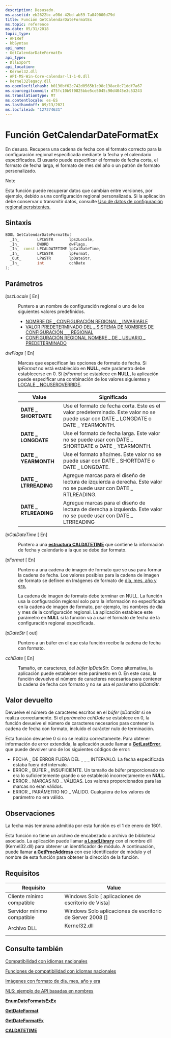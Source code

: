 ```yaml
---
description: Desusado.
ms.assetid: eb2622bc-a98d-42bd-ab59-7a849000d79d
title: Función GetCalendarDateFormatEx
ms.topic: reference
ms.date: 05/31/2018
topic_type:
- APIRef
- kbSyntax
api_name:
- GetCalendarDateFormatEx
api_type:
- DllExport
api_location:
- Kernel32.dll
- API-MS-Win-Core-calendar-l1-1-0.dll
- kernel32legacy.dll
ms.openlocfilehash: b0130bf62c742d0565b1c98c138ac8c71ddf7a67
ms.sourcegitcommit: d75fc10b9f0825bbe5ce5045c90d4045e3c53243
ms.translationtype: MT
ms.contentlocale: es-ES
ms.lasthandoff: 09/13/2021
ms.locfileid: "127274631"
---
```

# <a name="getcalendardateformatex-function"></a>Función GetCalendarDateFormatEx

En desuso. Recupera una cadena de fecha con el formato correcto para la configuración regional especificada mediante la fecha y el calendario especificados. El usuario puede especificar el formato de fecha corta, el formato de fecha larga, el formato de mes del año o un patrón de formato personalizado.

> [!Note]  
> Esta función puede recuperar datos que cambian entre versiones, por ejemplo, debido a una configuración regional personalizada. Si la aplicación debe conservar o transmitir datos, consulte [Uso de datos de configuración regional persistentes.](using-persistent-locale-data.md)

 

## <a name="syntax"></a>Sintaxis


```C++
BOOL GetCalendarDateFormatEx(
  _In_        LPCWSTR       lpszLocale,
  _In_        DWORD         dwFlags,
  _In_  const LPCALDATETIME lpCalDateTime,
  _In_        LPCWSTR       lpFormat,
  _Out_       LPWSTR        lpDateStr,
  _In_        int           cchDate
);
```



## <a name="parameters"></a>Parámetros

<dl> <dt>

*lpszLocale* \[ En\]
</dt> <dd>

Puntero a un nombre de configuración regional o uno de los siguientes valores predefinidos.

-   [NOMBRE DE \_ CONFIGURACIÓN REGIONAL \_ INVARIABLE](locale-name-constants.md)
-   [VALOR PREDETERMINADO DEL \_ SISTEMA DE NOMBRES DE CONFIGURACIÓN \_ \_ REGIONAL](locale-name-constants.md)
-   [CONFIGURACIÓN REGIONAL NOMBRE \_ DE \_ USUARIO \_ PREDETERMINADO](locale-name-constants.md)

</dd> <dt>

*dwFlags* \[ En\]
</dt> <dd>

Marcas que especifican las opciones de formato de fecha. Si *lpFormat* no está establecido en **NULL,** este parámetro debe establecerse en 0. Si *lpFormat* se establece en **NULL,** la aplicación puede especificar una combinación de los valores siguientes y [LOCALE \_ NOUSEROVERRIDE](locale-nouseroverride.md).



| Value                                                                                                                                                               | Significado                                                                                                                       |
|---------------------------------------------------------------------------------------------------------------------------------------------------------------------|-------------------------------------------------------------------------------------------------------------------------------|
| <span id="DATE_SHORTDATE"></span><span id="date_shortdate"></span><dl> <dt>**DATE \_ SHORTDATE**</dt> </dl>    | Use el formato de fecha corta. Este es el valor predeterminado. Este valor no se puede usar con DATE \_ LONGDATE o DATE \_ YEARMONTH. <br/> |
| <span id="DATE_LONGDATE"></span><span id="date_longdate"></span><dl> <dt>**DATE \_ LONGDATE**</dt> </dl>       | Use el formato de fecha larga. Este valor no se puede usar con DATE \_ SHORTDATE o DATE \_ YEARMONTH. <br/>                      |
| <span id="DATE_YEARMONTH"></span><span id="date_yearmonth"></span><dl> <dt>**DATE \_ YEARMONTH**</dt> </dl>    | Use el formato año/mes. Este valor no se puede usar con DATE \_ SHORTDATE o DATE \_ LONGDATE.<br/>                       |
| <span id="DATE_LTRREADING"></span><span id="date_ltrreading"></span><dl> <dt>**DATE \_ LTRREADING**</dt> </dl> | Agregue marcas para el diseño de lectura de izquierda a derecha. Este valor no se puede usar con DATE \_ RTLREADING.<br/>                       |
| <span id="DATE_RTLREADING"></span><span id="date_rtlreading"></span><dl> <dt>**DATE \_ RTLREADING**</dt> </dl> | Agregue marcas para el diseño de lectura de derecha a izquierda. Este valor no se puede usar con DATE \_ LTRREADING<br/>                        |



 

</dd> <dt>

*lpCalDateTime* \[ En\]
</dt> <dd>

Puntero a una [**estructura CALDATETIME**](caldatetime.md) que contiene la información de fecha y calendario a la que se debe dar formato.

</dd> <dt>

*lpFormat* \[ En\]
</dt> <dd>

Puntero a una cadena de imagen de formato que se usa para formar la cadena de fecha. Los valores posibles para la cadena de imagen de formato se definen en Imágenes de formato de [día, mes, año y era.](day--month--year--and-era-format-pictures.md)

La cadena de imagen de formato debe terminar en NULL. La función usa la configuración regional solo para la información no especificada en la cadena de imagen de formato, por ejemplo, los nombres de día y mes de la configuración regional. La aplicación establece este parámetro en **NULL** si la función va a usar el formato de fecha de la configuración regional especificada.

</dd> <dt>

*lpDateStr* \[ out\]
</dt> <dd>

Puntero a un búfer en el que esta función recibe la cadena de fecha con formato.

</dd> <dt>

*cchDate* \[ En\]
</dt> <dd>

Tamaño, en caracteres, del *búfer lpDateStr.* Como alternativa, la aplicación puede establecer este parámetro en 0. En este caso, la función devuelve el número de caracteres necesarios para contener la cadena de fecha con formato y no se usa el parámetro *lpDateStr.*

</dd> </dl>

## <a name="return-value"></a>Valor devuelto

Devuelve el número de caracteres escritos en el *búfer lpDateStr* si se realiza correctamente. Si el *parámetro cchDate* se establece en 0, la función devuelve el número de caracteres necesarios para contener la cadena de fecha con formato, incluido el carácter nulo de terminación.

Esta función devuelve 0 si no se realiza correctamente. Para obtener información de error extendida, la aplicación puede llamar a [**GetLastError**](/windows/win32/api/errhandlingapi/nf-errhandlingapi-getlasterror), que puede devolver uno de los siguientes códigos de error:

-   FECHA \_ DE ERROR FUERA DEL \_ \_ \_ INTERVALO. La fecha especificada estaba fuera del intervalo.
-   ERROR \_ BÚFER \_ INSUFICIENTE. Un tamaño de búfer proporcionado no era lo suficientemente grande o se estableció incorrectamente en **NULL.**
-   ERROR \_ MARCAS NO \_ VÁLIDAS. Los valores proporcionados para las marcas no eran válidos.
-   ERROR \_ PARÁMETRO NO \_ VÁLIDO. Cualquiera de los valores de parámetro no era válido.

## <a name="remarks"></a>Observaciones

La fecha más temprana admitida por esta función es el 1 de enero de 1601.

Esta función no tiene un archivo de encabezado o archivo de biblioteca asociado. La aplicación puede llamar [**a LoadLibrary**](/windows/win32/api/libloaderapi/nf-libloaderapi-loadlibrarya) con el nombre dll (Kernel32.dll) para obtener un identificador de módulo. A continuación, puede llamar [**a GetProcAddress**](/windows/win32/api/libloaderapi/nf-libloaderapi-getprocaddress) con ese identificador de módulo y el nombre de esta función para obtener la dirección de la función.

## <a name="requirements"></a>Requisitos



| Requisito | Value |
|-------------------------------------|-----------------------------------------------------------------------------------------|
| Cliente mínimo compatible<br/> | Windows Solo \[ aplicaciones de escritorio de Vista\]<br/>                                          |
| Servidor mínimo compatible<br/> | Windows Solo aplicaciones de escritorio de Server 2008 \[\]<br/>                                    |
| Archivo DLL<br/>                      | <dl> <dt>Kernel32.dll</dt> </dl> |



## <a name="see-also"></a>Consulte también

<dl> <dt>

[Compatibilidad con idiomas nacionales](national-language-support.md)
</dt> <dt>

[Funciones de compatibilidad con idiomas nacionales](national-language-support-functions.md)
</dt> <dt>

[Imágenes con formato de día, mes, año y era](day--month--year--and-era-format-pictures.md)
</dt> <dt>

[NLS: ejemplo de API basadas en nombres](nls--name-based-apis-sample.md)
</dt> <dt>

[**EnumDateFormatsExEx**](/windows/desktop/api/Winnls/nf-winnls-enumdateformatsexex)
</dt> <dt>

[**GetDateFormat**](/windows/desktop/api/datetimeapi/nf-datetimeapi-getdateformata)
</dt> <dt>

[**GetDateFormatEx**](/windows/desktop/api/datetimeapi/nf-datetimeapi-getdateformatex)
</dt> <dt>

[**CALDATETIME**](caldatetime.md)
</dt> </dl>

 

 
